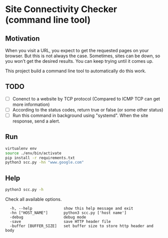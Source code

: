 # Site Connectivity Checker (command line tool)
## Motivation
When you visit a URL, you expect to get the requested pages on your browser. But this is not always the case. Sometimes, sites can be down, so you won’t get the desired results. You can keep trying until it comes up.

This project build a command line tool to automatically do this work.

## TODO
- [ ] Conenct to a website by TCP protocol (Compared to ICMP TCP can get more information)
- [ ] According to the status codes, return true or false (or some other status)
- [ ] Run this command in background using "systemd". When the site response, send a alert.

## Run
```bash
virtualenv env
source ./env/bin/activate
pip install -r requirements.txt
python3 scc.py -hn "www.google.com"
```

## Help
```bash
python3 scc.py -h
```
Check all available options.
```
  -h, --help              show this help message and exit
  -hn ["HOST_NAME"]       python3 scc.py ['host name']
  -debug                  debug mode
  -save                   save HTTP header file
  -buffer [BUFFER_SIZE]   set buffer size to store http header and body
```
